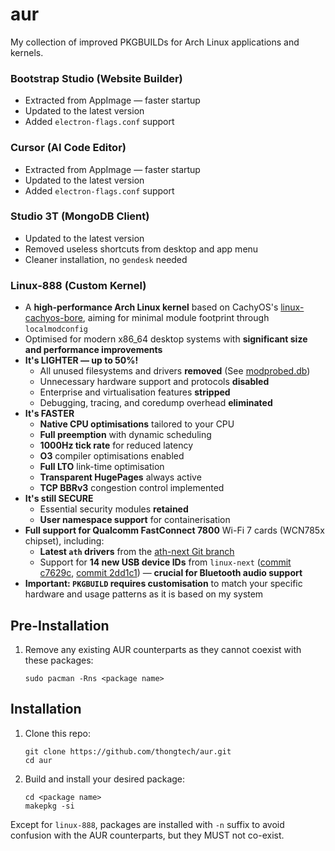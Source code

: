 # aur

My collection of improved PKGBUILDs for Arch Linux applications and kernels.

### Bootstrap Studio (Website Builder)

- Extracted from AppImage — faster startup
- Updated to the latest version
- Added `electron-flags.conf` support

### Cursor (AI Code Editor)

- Extracted from AppImage — faster startup
- Updated to the latest version
- Added `electron-flags.conf` support

### Studio 3T (MongoDB Client)

- Updated to the latest version
- Removed useless shortcuts from desktop and app menu
- Cleaner installation, no `gendesk` needed

### Linux-888 (Custom Kernel)

- A **high-performance Arch Linux kernel** based on CachyOS's [linux-cachyos-bore](https://github.com/CachyOS/linux-cachyos/tree/master/linux-cachyos-bore), aiming for minimal module footprint through `localmodconfig`
- Optimised for modern x86_64 desktop systems with **significant size and performance improvements**
- **It's LIGHTER — up to 50%!**
  - All unused filesystems and drivers **removed** (See [modprobed.db](https://wiki.archlinux.org/title/Modprobed-db))
  - Unnecessary hardware support and protocols **disabled**
  - Enterprise and virtualisation features **stripped**
  - Debugging, tracing, and coredump overhead **eliminated**
- **It's FASTER**
  - **Native CPU optimisations** tailored to your CPU
  - **Full preemption** with dynamic scheduling
  - **1000Hz tick rate** for reduced latency
  - **O3** compiler optimisations enabled
  - **Full LTO** link-time optimisation
  - **Transparent HugePages** always active
  - **TCP BBRv3** congestion control implemented
- **It's still SECURE**
  - Essential security modules **retained**
  - **User namespace support** for containerisation
- **Full support for Qualcomm FastConnect 7800** Wi-Fi 7 cards (WCN785x chipset), including:
  - **Latest `ath` drivers** from the [ath-next Git branch](https://web.git.kernel.org/pub/scm/linux/kernel/git/ath/ath.git/log/?h=ath-next)
  - Support for **14 new USB device IDs** from `linux-next` ([commit c7629c](https://web.git.kernel.org/pub/scm/linux/kernel/git/next/linux-next.git/commit/drivers/bluetooth/btusb.c?h=next-20250328&id=c7629ccfa175e16bb44a60c469214e1a6051f63d), [commit 2dd1c1](https://web.git.kernel.org/pub/scm/linux/kernel/git/next/linux-next.git/commit/drivers/bluetooth/btusb.c?h=next-20250328&id=2dd1c1eee3e496fcc16971be4db5bb792a36025c)) — **crucial for Bluetooth audio support**
- **Important: `PKGBUILD` requires customisation** to match your specific hardware and usage patterns as it is based on my system

## Pre-Installation

1. Remove any existing AUR counterparts as they cannot coexist with these packages:

   ```
   sudo pacman -Rns <package name>
   ```

## Installation

1. Clone this repo:

   ```
   git clone https://github.com/thongtech/aur.git
   cd aur
   ```

2. Build and install your desired package:

   ```
   cd <package name>
   makepkg -si
   ```

Except for `linux-888`, packages are installed with `-n` suffix to avoid confusion with the AUR counterparts, but they MUST not co-exist.
